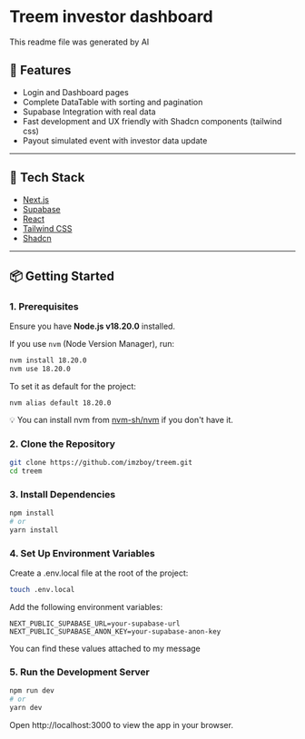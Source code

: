# Treem investor dashboard

This readme file was generated by AI

## 🚀 Features

- Login and Dashboard pages
- Complete DataTable with sorting and pagination
- Supabase Integration with real data
- Fast development and UX friendly with Shadcn components (tailwind css)
- Payout simulated event with investor data update

---

## 🧰 Tech Stack

- [Next.js](https://nextjs.org/)
- [Supabase](https://supabase.com/)
- [React](https://reactjs.org/)
- [Tailwind CSS](https://tailwindcss.com/)
- [Shadcn](https://ui.shadcn.com/)

---

## 📦 Getting Started

### 1. Prerequisites

Ensure you have **Node.js v18.20.0** installed.

If you use `nvm` (Node Version Manager), run:

```bash
nvm install 18.20.0
nvm use 18.20.0
```

To set it as default for the project:

```
nvm alias default 18.20.0
```
💡 You can install nvm from [nvm-sh/nvm](https://github.com/nvm-sh/nvm) if you don't have it.

### 2. Clone the Repository

```bash
git clone https://github.com/imzboy/treem.git
cd treem
```

### 3. Install Dependencies

```bash
npm install
# or
yarn install
```

### 4. Set Up Environment Variables

Create a .env.local file at the root of the project:

```bash
touch .env.local
```

Add the following environment variables:

```
NEXT_PUBLIC_SUPABASE_URL=your-supabase-url
NEXT_PUBLIC_SUPABASE_ANON_KEY=your-supabase-anon-key
```

You can find these values attached to my message

### 5. Run the Development Server

```bash
npm run dev
# or
yarn dev
```

Open http://localhost:3000 to view the app in your browser.
